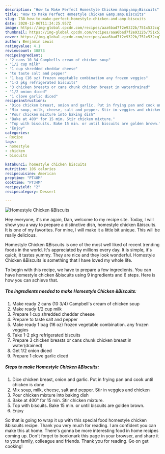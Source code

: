 ```yaml
---
description: "How to Make Perfect Homestyle Chicken &amp;amp;Biscuits"
title: "How to Make Perfect Homestyle Chicken &amp;amp;Biscuits"
slug: 738-how-to-make-perfect-homestyle-chicken-and-amp-biscuits
date: 2020-12-06T11:34:25.957Z
image: https://img-global.cpcdn.com/recipes/aaa6bad7f2e9322b/751x532cq70/homestyle-chicken-biscuits-recipe-main-photo.jpg
thumbnail: https://img-global.cpcdn.com/recipes/aaa6bad7f2e9322b/751x532cq70/homestyle-chicken-biscuits-recipe-main-photo.jpg
cover: https://img-global.cpcdn.com/recipes/aaa6bad7f2e9322b/751x532cq70/homestyle-chicken-biscuits-recipe-main-photo.jpg
author: Benjamin Lewis
ratingvalue: 4.1
reviewcount: 30873
recipeingredient:
- "2 cans 10 34 Campbells cream of chicken soup"
- "1/2 cup milk"
- "1 cup shredded cheddar cheese"
- "to taste salt and pepper"
- "1 bag (16 oz) frozen vegetable combination any frozen veggies"
- "1-2 pkg refrigerated biscuits"
- "3 chicken breasts or cans chunk chicken breast in waterdrained"
- "1/2 onion diced"
- "1 clove garlic diced"
recipeinstructions:
- "Dice chicken breast, onion and garlic. Put in frying pan and cook until chicken is done"
- "Mix soup, milk, cheese, salt and pepper. Stir in veggies and chicken"
- "Pour chicken mixture into baking dish"
- "Bake at 400° for 15 min. Stir chicken mixture."
- "Top with biscuits. Bake 15 min. or until biscuits are golden brown."
- "Enjoy"
categories:
- Recipe
tags:
- homestyle
- chicken
- biscuits

katakunci: homestyle chicken biscuits 
nutrition: 106 calories
recipecuisine: American
preptime: "PT40M"
cooktime: "PT34M"
recipeyield: "2"
recipecategory: Dessert

---
```



![Homestyle Chicken &amp;Biscuits](https://img-global.cpcdn.com/recipes/aaa6bad7f2e9322b/751x532cq70/homestyle-chicken-biscuits-recipe-main-photo.jpg)

Hey everyone, it's me again, Dan, welcome to my recipe site. Today, I will show you a way to prepare a distinctive dish, homestyle chicken &amp;biscuits. It is one of my favorites. For mine, I will make it a little bit unique. This will be really delicious.



Homestyle Chicken &amp;Biscuits is one of the most well liked of recent trending foods in the world. It's appreciated by millions every day. It is simple, it's quick, it tastes yummy. They are nice and they look wonderful. Homestyle Chicken &amp;Biscuits is something that I have loved my whole life.


To begin with this recipe, we have to prepare a few ingredients. You can have homestyle chicken &amp;biscuits using 9 ingredients and 6 steps. Here is how you can achieve that.

<!--inarticleads1-->

##### The ingredients needed to make Homestyle Chicken &amp;Biscuits:

1. Make ready 2 cans (10 3/4) Campbell&#39;s cream of chicken soup
1. Make ready 1/2 cup milk
1. Prepare 1 cup shredded cheddar cheese
1. Prepare to taste salt and pepper
1. Make ready 1 bag (16 oz) frozen vegetable combination. any frozen veggies
1. Take 1-2 pkg refrigerated biscuits
1. Prepare 3 chicken breasts or cans chunk chicken breast in water(drained)
1. Get 1/2 onion diced
1. Prepare 1 clove garlic diced




<!--inarticleads2-->

##### Steps to make Homestyle Chicken &amp;Biscuits:

1. Dice chicken breast, onion and garlic. Put in frying pan and cook until chicken is done
1. Mix soup, milk, cheese, salt and pepper. Stir in veggies and chicken
1. Pour chicken mixture into baking dish
1. Bake at 400° for 15 min. Stir chicken mixture.
1. Top with biscuits. Bake 15 min. or until biscuits are golden brown.
1. Enjoy




So that is going to wrap it up with this special food homestyle chicken &amp;biscuits recipe. Thank you very much for reading. I am confident you can make this at home. There's gonna be more interesting food in home recipes coming up. Don't forget to bookmark this page in your browser, and share it to your family, colleague and friends. Thank you for reading. Go on get cooking!
